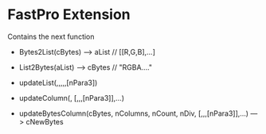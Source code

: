 FastPro Extension
=================

Contains the next function

* Bytes2List(cBytes) —> aList // [[R,G,B],...]

* List2Bytes(aList) —> cBytes // "RGBA...."

* updateList(<aList>,<cCommand>,<cSelection>,<nPara1>,<nPara2>,[nPara3])

* updateColumn(<aList>, [<cCommand>,<nPara1>,<nPara2>,[nPara3]],…)

* updateBytesColumn(cBytes, nColumns, nCount, nDiv, [<cCommand>,<nPara1>,<nPara2>,[nPara3]],…) —> cNewBytes 